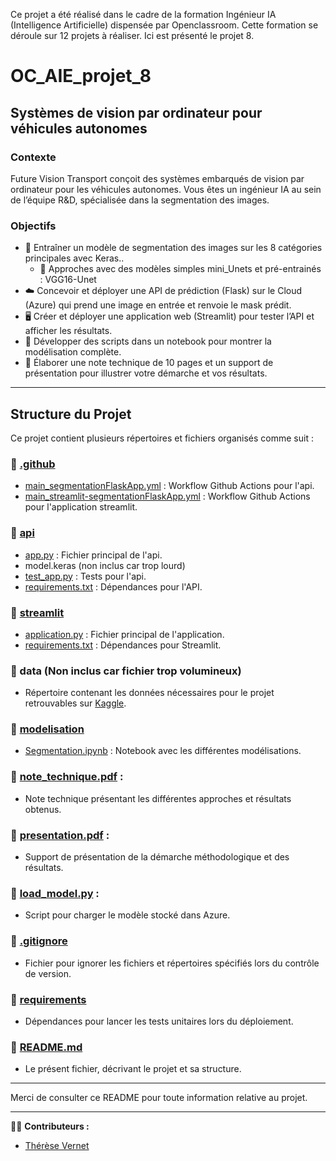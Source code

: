 Ce projet a été réalisé dans le cadre de la formation Ingénieur IA (Intelligence Artificielle)  dispensée par Openclassroom. Cette formation se déroule sur 12 projets à réaliser. Ici est présenté le projet 8.
# OC_AIE_projet_8

## Systèmes de vision par ordinateur pour véhicules autonomes

### Contexte
Future Vision Transport conçoit des systèmes embarqués de vision par ordinateur pour les véhicules autonomes. Vous êtes un ingénieur IA au sein de l’équipe R&D, spécialisée dans la segmentation des images.

### Objectifs
- 🎯 Entraîner un modèle de segmentation des images sur les 8 catégories principales avec Keras..
    - 🔹 Approches avec des modèles simples mini_Unets et pré-entrainés : VGG16-Unet
- ☁️ Concevoir et déployer une API de prédiction (Flask) sur le Cloud (Azure) qui prend une image en entrée et renvoie le mask prédit.
- 🖥️ Créer et déployer une application web (Streamlit) pour tester l’API et afficher les résultats.
- 📝 Développer des scripts dans un notebook pour montrer la modélisation complète.
- 📝 Élaborer une note technique de 10 pages et un support de présentation pour illustrer votre démarche et vos résultats.

---

## Structure du Projet

Ce projet contient plusieurs répertoires et fichiers organisés comme suit :

### 📁 [.github](.github)
- [main_segmentationFlaskApp.yml](.github/workflows/main_segmentationFlaskApp.yml) : Workflow Github Actions pour l'api.
- [main_streamlit-segmentationFlaskApp.yml](.github/workflows/main_streamlit-segmentationFlaskApp.yml) : Workflow Github Actions pour l'application streamlit.

### 📁 [api](api)

- [app.py](api/app.py) : Fichier principal de l'api.
- model.keras (non inclus car trop lourd)
- [test_app.py](api/test_app.py) : Tests pour l'api.
- [requirements.txt](api/requirements.txt) : Dépendances pour l'API.

### 📁 [streamlit](streamlit)

- [application.py](streamlit/application.py) : Fichier principal de l'application.
- [requirements.txt](streamlit/requirements.txt) : Dépendances pour Streamlit.

### 📁 data (Non inclus car fichier trop volumineux)

- Répertoire contenant les données nécessaires pour le projet retrouvables sur [Kaggle](https://www.cityscapes-dataset.com/dataset-overview/).

### 📁 [modelisation](modelisation)

- [Segmentation.ipynb](modelisation/Segmentation.ipynb) : Notebook avec les différentes modélisations.


### 📄 [note_technique.pdf](note_technique.pdf) : 

- Note technique présentant les différentes approches et résultats obtenus.

### 📄 [presentation.pdf](presentation.pdf) : 

- Support de présentation de la démarche méthodologique et des résultats.

### 📄 [load_model.py](api/load_model.py) : 

- Script pour charger le modèle stocké dans Azure.

### 📄 [.gitignore](.gitignore)

- Fichier pour ignorer les fichiers et répertoires spécifiés lors du contrôle de version.

### 📄 [requirements](requirements)

- Dépendances pour lancer les tests unitaires lors du déploiement.

### 📄 [README.md](README.md)

- Le présent fichier, décrivant le projet et sa structure.

---

Merci de consulter ce README pour toute information relative au projet.

---

👩‍💻 **Contributeurs :**
- [Thérèse Vernet](https://www.linkedin.com/in/therese-vernet/)



